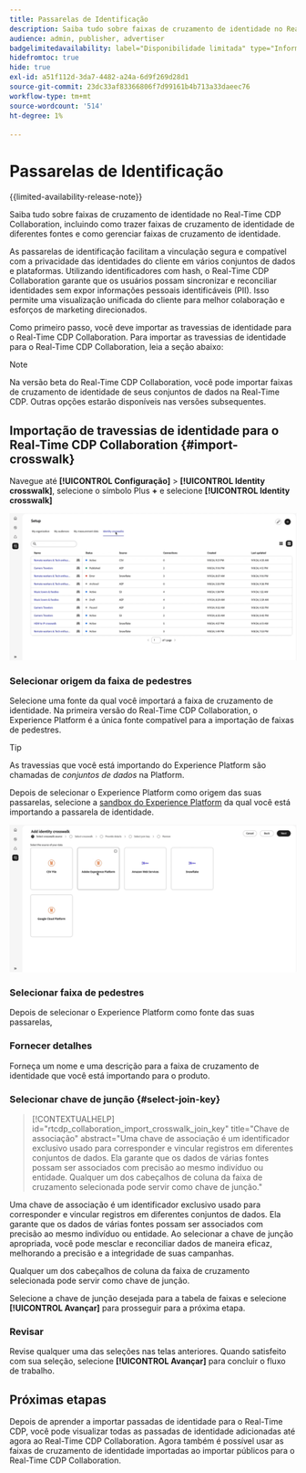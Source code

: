 ```yaml
---
title: Passarelas de Identificação
description: Saiba tudo sobre faixas de cruzamento de identidade no Real-Time CDP Collaboration, incluindo como trazer faixas de cruzamento de identidade de diferentes fontes e como gerenciar faixas de cruzamento de identidade
audience: admin, publisher, advertiser
badgelimitedavailability: label="Disponibilidade limitada" type="Informative" url="https://helpx.adobe.com/legal/product-descriptions/real-time-customer-data-platform-collaboration.html newtab=true"
hidefromtoc: true
hide: true
exl-id: a51f112d-3da7-4482-a24a-6d9f269d28d1
source-git-commit: 23dc33af83366806f7d99161b4b713a33daeec76
workflow-type: tm+mt
source-wordcount: '514'
ht-degree: 1%

---
```


# Passarelas de Identificação

{{limited-availability-release-note}}

Saiba tudo sobre faixas de cruzamento de identidade no Real-Time CDP Collaboration, incluindo como trazer faixas de cruzamento de identidade de diferentes fontes e como gerenciar faixas de cruzamento de identidade.

As passarelas de identificação facilitam a vinculação segura e compatível com a privacidade das identidades do cliente em vários conjuntos de dados e plataformas. Utilizando identificadores com hash, o Real-Time CDP Collaboration garante que os usuários possam sincronizar e reconciliar identidades sem expor informações pessoais identificáveis (PII). Isso permite uma visualização unificada do cliente para melhor colaboração e esforços de marketing direcionados.

<!--
In Real-Time CDP Collaboration, use identity crosswalks alongside your audiences by [TODO] insert material here. 
-->


Como primeiro passo, você deve importar as travessias de identidade para o Real-Time CDP Collaboration. Para importar as travessias de identidade para o Real-Time CDP Collaboration, leia a seção abaixo:

>[!NOTE]
>
>Na versão beta do Real-Time CDP Collaboration, você pode importar faixas de cruzamento de identidade de seus conjuntos de dados na Real-Time CDP. Outras opções estarão disponíveis nas versões subsequentes.

## Importação de travessias de identidade para o Real-Time CDP Collaboration {#import-crosswalk}

Navegue até **[!UICONTROL Configuração]** > **[!UICONTROL Identity crosswalk]**, selecione o símbolo Plus **+** e selecione **[!UICONTROL Identity crosswalk]**

![Gravação de como chegar à tela para adicionar faixas de pedestres de identidade](/help/assets/setup/identity-crosswalks/import-identity-crosswalk.gif)

### Selecionar origem da faixa de pedestres

Selecione uma fonte da qual você importará a faixa de cruzamento de identidade. Na primeira versão do Real-Time CDP Collaboration, o Experience Platform é a única fonte compatível para a importação de faixas de pedestres.

>[!TIP]
>
>As travessias que você está importando do Experience Platform são chamadas de *conjuntos de dados* na Platform.

Depois de selecionar o Experience Platform como origem das suas passarelas, selecione a [sandbox do Experience Platform](https://experienceleague.adobe.com/pt-br/docs/experience-platform/sandbox/home) da qual você está importando a passarela de identidade.

![Gravação de como selecionar uma fonte de faixa de pedestres](/help/assets/setup/identity-crosswalks/select-crosswalk-source.gif)

### Selecionar faixa de pedestres

Depois de selecionar o Experience Platform como fonte das suas passarelas,

### Fornecer detalhes

Forneça um nome e uma descrição para a faixa de cruzamento de identidade que você está importando para o produto.

### Selecionar chave de junção {#select-join-key}

>[!CONTEXTUALHELP]
>id="rtcdp_collaboration_import_crosswalk_join_key"
>title="Chave de associação"
>abstract="Uma chave de associação é um identificador exclusivo usado para corresponder e vincular registros em diferentes conjuntos de dados. Ela garante que os dados de várias fontes possam ser associados com precisão ao mesmo indivíduo ou entidade. Qualquer um dos cabeçalhos de coluna da faixa de cruzamento selecionada pode servir como chave de junção."

Uma chave de associação é um identificador exclusivo usado para corresponder e vincular registros em diferentes conjuntos de dados. Ela garante que os dados de várias fontes possam ser associados com precisão ao mesmo indivíduo ou entidade. Ao selecionar a chave de junção apropriada, você pode mesclar e reconciliar dados de maneira eficaz, melhorando a precisão e a integridade de suas campanhas.

Qualquer um dos cabeçalhos de coluna da faixa de cruzamento selecionada pode servir como chave de junção.

Selecione a chave de junção desejada para a tabela de faixas e selecione **[!UICONTROL Avançar]** para prosseguir para a próxima etapa.

### Revisar

Revise qualquer uma das seleções nas telas anteriores. Quando satisfeito com sua seleção, selecione **[!UICONTROL Avançar]** para concluir o fluxo de trabalho.

## Próximas etapas

Depois de aprender a importar passadas de identidade para o Real-Time CDP, você pode visualizar todas as passadas de identidade adicionadas até agora ao Real-Time CDP Collaboration. Agora também é possível usar as faixas de cruzamento de identidade importadas ao importar públicos para o Real-Time CDP Collaboration.

